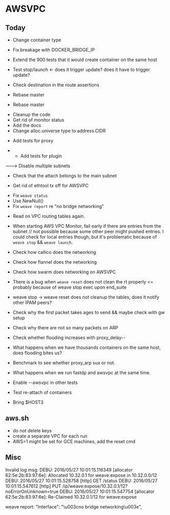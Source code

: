 # AWSVPC

## Today

- Change container type
- Fix breakage with DOCKER_BRIDGE_IP

- Extend the 900 tests that it would create container on the same host
- Test stop/launch <- does it trigger update? does it have to trigger update?
- Check destination in the route assertions
- Rebase master
- Rebase master

* Cleanup the code
* Get rid of monitor status
* Add the docs
* Change alloc.universe type to address.CIDR

- Add tests for proxy
* * Add tests for plugin

---> Disable multiple subnets
* Check that the attach belongs to the main subnet

* Get rid of ethtool tx off for AWSVPC

- Fix `weave status`
- Use NewNull()
- Fix `weave report` re "no bridge networking"

* Read on VPC routing tables again.
* When starting AWS VPC Monitor, fail early if there are entries from the subnet // not possible because
  some other peer might pushed entries. I could check for local entries though,
  but it's problematic because of `weave stop` && `weave launch`.

* Check how callico does the networking
* Check how flannel does the networking
* Check how swarm does networking on AWSVPC

- There is a bug when `weave reset` does not clean the rt properly <= probably
  because of weave stop exec upon end_suite
- weave stop -> weave reset does not cleanup the tables, does it notify other
  IPAM peers?

- Check why the first packet takes ages to send && maybe check with gw setup
* Check why there are not so many packets on ARP
* Check whether flooding increases with proxy_delay--
* What happens when we have thousands containers on the same host, does
  flooding bites us?

* Benchmark to see whether proxy_arp sux or not.
* What happens when we run fastdp and awsvpc at the same time.
* Enable --awsvpc in other tests
* Test re-attach of containers
* Bring $HOST3

## aws.sh

* do not delete keys
* create a separate VPC for each run
* AWS=1 might be set for GCE machines, add the reset cmd

## Misc

Invalid log msg:
DEBU: 2016/05/27 10:01:15.116349 [allocator 62:5e:2b:83:97:6e]: Allocated
10.32.0.1 for weave:expose in 10.32.0.0/12
DEBU: 2016/05/27 10:01:15.528758 [http] GET /status
DEBU: 2016/05/27 10:01:15.547612 [http] PUT
/ip/weave:expose/10.32.0.1/12?noErrorOnUnknown=true
DEBU: 2016/05/27 10:01:15.547754 [allocator 62:5e:2b:83:97:6e]: Re-Claimed
10.32.0.1/12 for weave:expose

weave report:
"Interface": "\u003cno bridge networking\u003e",

